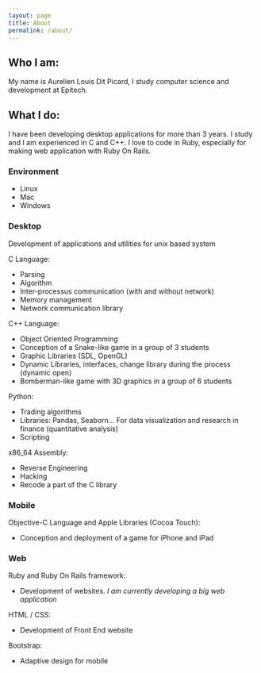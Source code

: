 ```yaml
---
layout: page
title: About
permalink: /about/
---
```


## Who I am:
My name is Aurelien Louis Dit Picard, I study computer science and development at Epitech.

## What I do:
I have been developing desktop applications for more than 3 years. I study and I am experienced in C and C++.
I love to code in Ruby, especially for making web application with Ruby On Rails.

### Environment
- Linux
- Mac
- Windows

### Desktop
Development of applications and utilities for unix based system

C Language:

* Parsing
* Algorithm
* Inter-processus communication (with and without network)
* Memory management
* Network communication library

C++ Language:

* Object Oriented Programming
* Conception of a Snake-like game in a group of 3 students
* Graphic Libraries (SDL, OpenGL)
* Dynamic Libraries, interfaces, change library during the process (dynamic open)
* Bomberman-like game with 3D graphics in a group of 6 students

Python:

* Trading algorithms
* Libraries: Pandas, Seaborn... For data visualization and research in finance (quantitative analysis)
* Scripting

x86_64 Assembly:

* Reverse Engineering
* Hacking
* Recode a part of the C library

### Mobile
Objective-C Language and Apple Libraries (Cocoa Touch):

* Conception and deployment of a game for iPhone and iPad

### Web
Ruby and Ruby On Rails framework:

* Development of websites. *I am currently developing a big web application*

HTML / CSS:

* Development of Front End website

Bootstrap:

* Adaptive design for mobile
